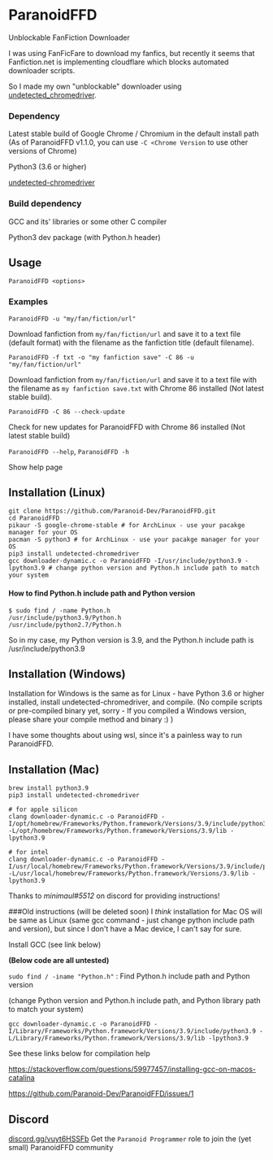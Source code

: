 # ParanoidFFD
Unblockable FanFiction Downloader

I was using FanFicFare to download my fanfics, but recently it seems that Fanfiction.net is implementing cloudflare which blocks automated downloader scripts.

So I made my own "unblockable" downloader using [undetected_chromedriver](https://github.com/ultrafunkamsterdam/undetected-chromedriver).

### Dependency
Latest stable build of Google Chrome / Chromium in the default install path (As of ParanoidFFD v1.1.0, you can use `-C <Chrome Version` to use other versions of Chrome)

Python3 (3.6 or higher)

[undetected-chromedriver](https://pypi.org/project/undetected-chromedriver/)
### Build dependency
GCC and its' libraries or some other C compiler

Python3 dev package (with Python.h header)
## Usage
`ParanoidFFD <options>`
### Examples
`ParanoidFFD -u "my/fan/fiction/url"`

Download fanfiction from `my/fan/fiction/url` and save it to a text file (default format) with the filename as the fanfiction title (default filename).

`ParanoidFFD -f txt -o "my fanfiction save" -C 86 -u "my/fan/fiction/url"`

Download fanfiction from `my/fan/fiction/url` and save it to a text file with the filename as `my fanfiction save.txt` with Chrome 86 installed (Not latest stable build).

`ParanoidFFD -C 86 --check-update`

Check for new updates for ParanoidFFD with Chrome 86 installed (Not latest stable build)

`ParanoidFFD --help`, `ParanoidFFD -h`

Show help page
## Installation (Linux)
```
git clone https://github.com/Paranoid-Dev/ParanoidFFD.git
cd ParanoidFFD
pikaur -S google-chrome-stable # for ArchLinux - use your pacakge manager for your OS
pacman -S python3 # for ArchLinux - use your pacakge manager for your OS
pip3 install undetected-chromedriver
gcc downloader-dynamic.c -o ParanoidFFD -I/usr/include/python3.9 -lpython3.9 # change python version and Python.h include path to match your system
```
#### How to find Python.h include path and Python version
```
$ sudo find / -name Python.h
/usr/include/python3.9/Python.h
/usr/include/python2.7/Python.h
```
So in my case, my Python version is 3.9, and the Python.h include path is /usr/include/python3.9
## Installation (Windows)
Installation for Windows is the same as for Linux - have Python 3.6 or higher installed, install undetected-chromedriver, and compile. (No compile scripts or pre-compiled binary yet, sorry - If you compiled a Windows version, please share your compile method and binary :) )

I have some thoughts about using wsl, since it's a painless way to run ParanoidFFD.
## Installation (Mac)
```
brew install python3.9
pip3 install undetected-chromedriver

# for apple silicon
clang downloader-dynamic.c -o ParanoidFFD -I/opt/homebrew/Frameworks/Python.framework/Versions/3.9/include/python3.9 -L/opt/homebrew/Frameworks/Python.framework/Versions/3.9/lib -lpython3.9

# for intel
clang downloader-dynamic.c -o ParanoidFFD -I/usr/local/homebrew/Frameworks/Python.framework/Versions/3.9/include/python3.9 -L/usr/local/homebrew/Frameworks/Python.framework/Versions/3.9/lib -lpython3.9
```
Thanks to *minimaul#5512* on discord for providing instructions!

###Old instructions (will be deleted soon)
I *think* installation for Mac OS will be same as Linux (same gcc command - just change python include path and version), but since I don't have a Mac device, I can't say for sure.

Install GCC (see link below)

**(Below code are all untested)**

`sudo find / -iname "Python.h"` : Find Python.h include path and Python version

(change Python version and Python.h include path, and Python library path to match your system)

`gcc downloader-dynamic.c -o ParanoidFFD -I/Library/Frameworks/Python.framework/Versions/3.9/include/python3.9 -L/Library/Frameworks/Python.framework/Versions/3.9/lib -lpython3.9` 

See these links below for compilation help

https://stackoverflow.com/questions/59977457/installing-gcc-on-macos-catalina

https://github.com/Paranoid-Dev/ParanoidFFD/issues/1
## Discord
[discord.gg/vuyt6HSSFb](https://discord.gg/vuyt6HSSFb)
Get the `Paranoid Programmer` role to join the (yet small) ParanoidFFD community